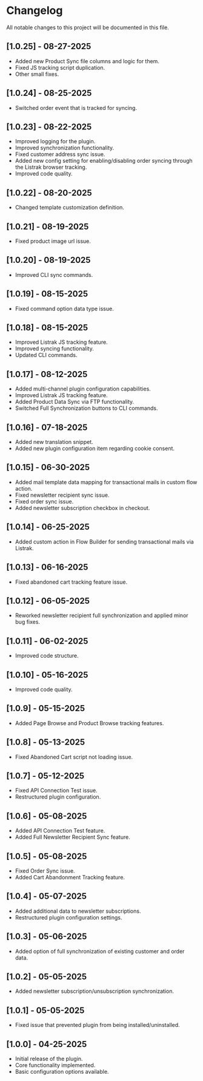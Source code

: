 # Changelog

All notable changes to this project will be documented in this file.

## [1.0.25] - 08-27-2025
- Added new Product Sync file columns and logic for them.
- Fixed JS tracking script duplication.
- Other small fixes.

## [1.0.24] - 08-25-2025
- Switched order event that is tracked for syncing.

## [1.0.23] - 08-22-2025
- Improved logging for the plugin.
- Improved synchronization functionality.
- Fixed customer address sync issue.
- Added new config setting for enabling/disabling order syncing through the Listrak browser tracking.
- Improved code quality.

## [1.0.22] - 08-20-2025
- Changed template customization definition.

## [1.0.21] - 08-19-2025
- Fixed product image url issue.

## [1.0.20] - 08-19-2025
- Improved CLI sync commands.

## [1.0.19] - 08-15-2025
- Fixed command option data type issue.

## [1.0.18] - 08-15-2025
- Improved Listrak JS tracking feature.
- Improved syncing functionality.
- Updated CLI commands.


## [1.0.17] - 08-12-2025
- Added multi-channel plugin configuration capabilities.
- Improved Listrak JS tracking feature.
- Added Product Data Sync via FTP functionality.
- Switched Full Synchronization buttons to CLI commands.

## [1.0.16] - 07-18-2025
- Added new translation snippet.
- Added new plugin configuration item regarding cookie consent.

## [1.0.15] - 06-30-2025
- Added mail template data mapping for transactional mails in custom flow action.
- Fixed newsletter recipient sync issue.
- Fixed order sync issue.
- Added newsletter subscription checkbox in checkout.

## [1.0.14] - 06-25-2025
- Added custom action in Flow Builder for sending transactional mails via Listrak.

## [1.0.13] - 06-16-2025
- Fixed abandoned cart tracking feature issue.

## [1.0.12] - 06-05-2025
- Reworked newsletter recipient full synchronization and applied minor bug fixes.

## [1.0.11] - 06-02-2025
- Improved code structure.

## [1.0.10] - 05-16-2025
- Improved code quality.

## [1.0.9] - 05-15-2025
- Added Page Browse and Product Browse tracking features.

## [1.0.8] - 05-13-2025
- Fixed Abandoned Cart script not loading issue.

## [1.0.7] - 05-12-2025
- Fixed API Connection Test issue.
- Restructured plugin configuration.

## [1.0.6] - 05-08-2025
- Added API Connection Test feature.
- Added Full Newsletter Recipient Sync feature.

## [1.0.5] - 05-08-2025
- Fixed Order Sync issue.
- Added Cart Abandonment Tracking feature.

## [1.0.4] - 05-07-2025
- Added additional data to newsletter subscriptions.
- Restructured plugin configuration settings.

## [1.0.3] - 05-06-2025
- Added option of full synchronization of existing customer and order data.

## [1.0.2] - 05-05-2025
- Added newsletter subscription/unsubscription synchronization.

## [1.0.1] - 05-05-2025
- Fixed issue that prevented plugin from being installed/uninstalled.

## [1.0.0] - 04-25-2025
- Initial release of the plugin.
- Core functionality implemented.
- Basic configuration options available.